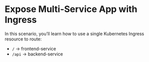 # Expose Multi-Service App with Ingress

In this scenario, you’ll learn how to use a single Kubernetes Ingress resource to route:
- `/` → frontend-service
- `/api` → backend-service
